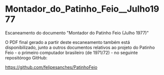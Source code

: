 # Montador_do_Patinho_Feio__Julho1977
Escaneamento do documento "Montador do Patinho Feio (Julho 1977)"

O PDF final gerado a partir deste escaneamento também está disponibilizado, junto a outros documentos relativos ao projeto do Patinho Feio - o primeiro computador brasileiro (de 1971/72) - no seguinte repositórogo GitHub:

https://github.com/felipesanches/PatinhoFeio
